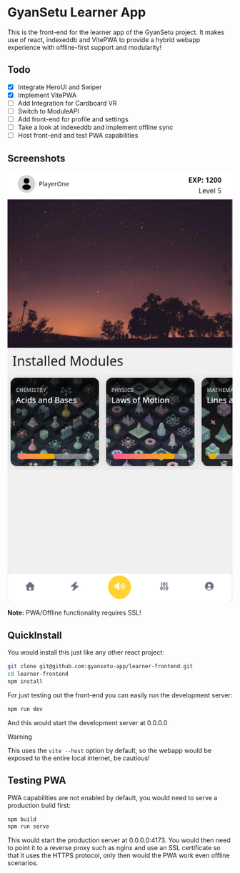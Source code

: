 # GyanSetu Learner App

This is the front-end for the learner app of the GyanSetu project. It makes use of react, indexeddb and VitePWA to provide a hybrid webapp experience with offline-first support and modularity!

## Todo

- [x] Integrate HeroUI and Swiper
- [x] Implement VitePWA
- [ ] Add Integration for Cardboard VR
- [ ] Switch to ModuleAPI
- [ ] Add front-end for profile and settings
- [ ] Take a look at indexeddb and implement offline sync
- [ ] Host front-end and test PWA capabilities

## Screenshots

![HomePage](./docs/img/app_homescreen_screenshot.png)

**Note:** PWA/Offline functionality requires SSL!

## QuickInstall

You would install this just like any other react project:

```bash
git clone git@github.com:gyansetu-app/learner-frontend.git
cd learner-frontend
npm install
```

For just testing out the front-end you can easily run the development server:

```bash
npm run dev
```

And this would start the development server at 0.0.0.0

> [!WARNING]
> This uses the `vite --host` option by default, so the webapp would be exposed to the entire local internet, be cautious!

## Testing PWA

PWA capabilities are not enabled by default, you would need to serve a production build first:

```bash
npm build
npm run serve
```

This would start the production server at 0.0.0.0:4173. You would then need to point it to a reverse proxy such as nginx and use an SSL certificate so that it uses the HTTPS protocol, only then would the PWA work even offline scenarios.

